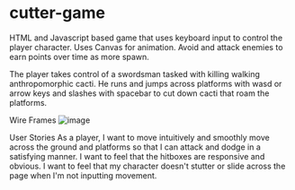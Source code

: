 # cutter-game

HTML and Javascript based game that uses keyboard input to control the player character.
Uses Canvas for animation.
Avoid and attack enemies to earn points over time as more spawn.


The player takes control of a swordsman tasked with killing walking anthropomorphic cacti. He runs and jumps across platforms with wasd or arrow keys and slashes with spacebar to cut down cacti that roam the platforms.

Wire Frames
![image](https://user-images.githubusercontent.com/79492367/130324977-d7fdc9fd-d32b-4800-a2f4-20f71c207dc8.png)

User Stories
As a player, I want to move intuitively and smoothly move across the ground and platforms so that I can attack and dodge in a satisfying manner.
I want to feel that the hitboxes are responsive and obvious.
I want to feel that my character doesn't stutter or slide across the page when I'm not inputting movement.
